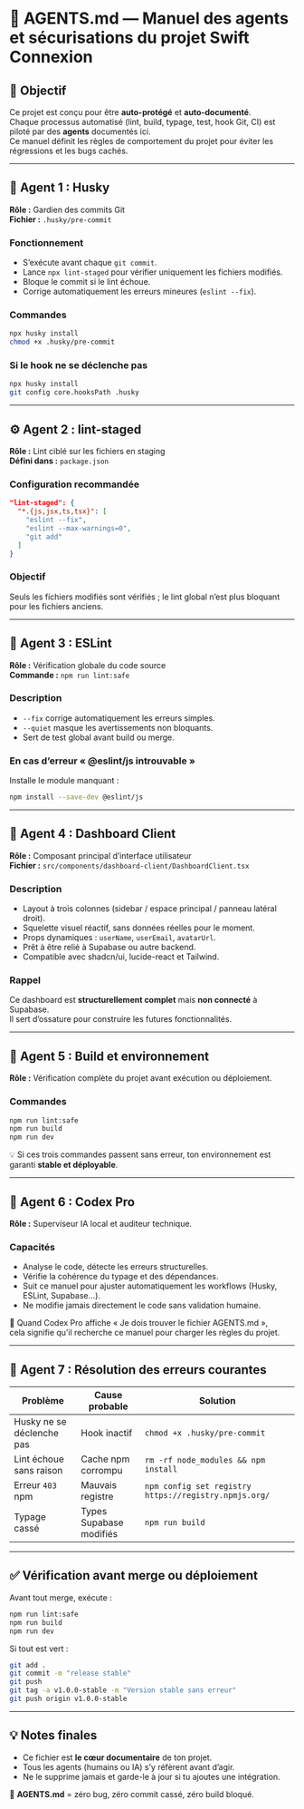 # 🤖 AGENTS.md — Manuel des agents et sécurisations du projet Swift Connexion

## 🧭 Objectif
Ce projet est conçu pour être **auto-protégé** et **auto-documenté**.  
Chaque processus automatisé (lint, build, typage, test, hook Git, CI) est piloté par des **agents** documentés ici.  
Ce manuel définit les règles de comportement du projet pour éviter les régressions et les bugs cachés.

---

## 🧩 Agent 1 : Husky
**Rôle :** Gardien des commits Git  
**Fichier :** `.husky/pre-commit`

### Fonctionnement
- S’exécute avant chaque `git commit`.  
- Lance `npx lint-staged` pour vérifier uniquement les fichiers modifiés.  
- Bloque le commit si le lint échoue.  
- Corrige automatiquement les erreurs mineures (`eslint --fix`).

### Commandes
```bash
npx husky install
chmod +x .husky/pre-commit
```

### Si le hook ne se déclenche pas
```bash
npx husky install
git config core.hooksPath .husky
```

---

## ⚙️ Agent 2 : lint-staged
**Rôle :** Lint ciblé sur les fichiers en staging  
**Défini dans :** `package.json`

### Configuration recommandée
```json
"lint-staged": {
  "*.{js,jsx,ts,tsx}": [
    "eslint --fix",
    "eslint --max-warnings=0",
    "git add"
  ]
}
```

### Objectif
Seuls les fichiers modifiés sont vérifiés ; le lint global n’est plus bloquant pour les fichiers anciens.

---

## 🧠 Agent 3 : ESLint
**Rôle :** Vérification globale du code source  
**Commande :** `npm run lint:safe`

### Description
- `--fix` corrige automatiquement les erreurs simples.  
- `--quiet` masque les avertissements non bloquants.  
- Sert de test global avant build ou merge.

### En cas d’erreur « @eslint/js introuvable »
Installe le module manquant :
```bash
npm install --save-dev @eslint/js
```

---

## 🧩 Agent 4 : Dashboard Client
**Rôle :** Composant principal d’interface utilisateur  
**Fichier :** `src/components/dashboard-client/DashboardClient.tsx`

### Description
- Layout à trois colonnes (sidebar / espace principal / panneau latéral droit).  
- Squelette visuel réactif, sans données réelles pour le moment.  
- Props dynamiques : `userName`, `userEmail`, `avatarUrl`.  
- Prêt à être relié à Supabase ou autre backend.  
- Compatible avec shadcn/ui, lucide-react et Tailwind.

### Rappel
Ce dashboard est **structurellement complet** mais **non connecté** à Supabase.  
Il sert d’ossature pour construire les futures fonctionnalités.

---

## 🚀 Agent 5 : Build et environnement
**Rôle :** Vérification complète du projet avant exécution ou déploiement.

### Commandes
```bash
npm run lint:safe
npm run build
npm run dev
```

💡 Si ces trois commandes passent sans erreur, ton environnement est garanti **stable et déployable**.

---

## 🧩 Agent 6 : Codex Pro
**Rôle :** Superviseur IA local et auditeur technique.

### Capacités
- Analyse le code, détecte les erreurs structurelles.  
- Vérifie la cohérence du typage et des dépendances.  
- Suit ce manuel pour ajuster automatiquement les workflows (Husky, ESLint, Supabase…).  
- Ne modifie jamais directement le code sans validation humaine.

💬 Quand Codex Pro affiche « Je dois trouver le fichier AGENTS.md »,  
cela signifie qu’il recherche ce manuel pour charger les règles du projet.

---

## 🧱 Agent 7 : Résolution des erreurs courantes

| Problème | Cause probable | Solution |
|-----------|----------------|-----------|
| Husky ne se déclenche pas | Hook inactif | `chmod +x .husky/pre-commit` |
| Lint échoue sans raison | Cache npm corrompu | `rm -rf node_modules && npm install` |
| Erreur `403` npm | Mauvais registre | `npm config set registry https://registry.npmjs.org/` |
| Typage cassé | Types Supabase modifiés | `npm run build` |

---

## ✅ Vérification avant merge ou déploiement

Avant tout merge, exécute :
```bash
npm run lint:safe
npm run build
npm run dev
```

Si tout est vert :
```bash
git add .
git commit -m "release stable"
git push
git tag -a v1.0.0-stable -m "Version stable sans erreur"
git push origin v1.0.0-stable
```

---

## 💡 Notes finales
- Ce fichier est **le cœur documentaire** de ton projet.  
- Tous les agents (humains ou IA) s’y réfèrent avant d’agir.  
- Ne le supprime jamais et garde-le à jour si tu ajoutes une intégration.

📘 **AGENTS.md** = zéro bug, zéro commit cassé, zéro build bloqué.
